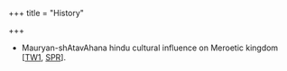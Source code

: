 +++
title = "History"

+++
- Mauryan-shAtavAhana hindu cultural influence on Meroetic kingdom \[[TW1](https://twitter.com/blog_supplement/status/873389794491064324), [SPR](https://link.springer.com/article/10.1007%2Fs10437-014-9169-0)\].